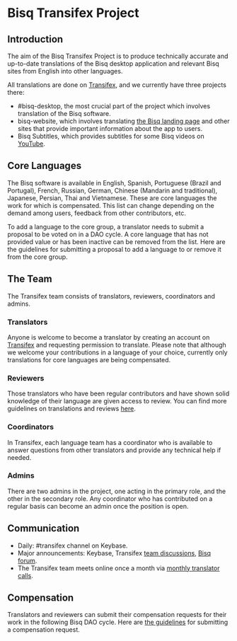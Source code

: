 # Bisq Transifex Project

##  Introduction
The aim of the Bisq Transifex Project is to produce technically accurate and up-to-date translations of the Bisq desktop application and relevant Bisq sites from English into other languages.

All translations are done on [Transifex](https://www.transifex.com/bisq/), and we currently have three projects there:
- #bisq-desktop, the most crucial part of the project which involves translation of the Bisq software. 
- bisq-website, which involves translating [the Bisq landing page](https://bisq.network/) and other sites that provide important information about the app to users.
- Bisq Subtitles, which provides subtitles for some Bisq videos on [YouTube](https://www.youtube.com/c/bisq-network).

## Core Languages
The Bisq software is available in English, Spanish, Portuguese (Brazil and Portugal), French, Russian, German, Chinese (Mandarin and traditional), Japanese, Persian, Thai and Vietnamese. These are core languages the work for which is compensated. This list can change depending on the demand among users, feedback from other contributors, etc.

To add a language to the core group, a translator needs to submit a proposal to be voted on in a DAO cycle. A core language that has not provided value or has been inactive can be removed from the list. Here are the guidelines for submitting a proposal to add a language to or remove it from the core group.

## The Team
The Transifex team consists of translators, reviewers, coordinators and admins.

### Translators
Anyone is welcome to become a translator by creating an account on [Transifex](https://www.transifex.com/bisq) and requesting permission to translate. Please note that although we welcome your contributions in a language of your choice, currently only translations for core languages are being compensated.

### Reviewers
Those translators who have been regular contributors and have shown solid knowledge of their language are given access to review. You can find more guidelines on translations and reviews [here](translationguidelines.md).

### Coordinators
In Transifex, each language team has a coordinator who is available to answer questions from other translators and provide any technical help if needed.

### Admins
There are two admins in the project, one acting in the primary role, and the other in the secondary role. Any coordinator who has contributed on a regular basis can become an admin once the position is open.

## Communication
- Daily: #transifex channel on Keybase.
- Major announcements: Keybase, Transifex [team discussions](https://www.transifex.com/bisq/teams/69542/discussions/), [Bisq forum](https://bisq.community/t/internationalization/1700/12).
- The Transifex team meets online once a month via [monthly translator calls](https://www.youtube.com/playlist?list=PLFH5SztL5cYPPMIBM22SbqrJ01AXTeVY_).

## Compensation
Translators and reviewers can submit their compensation requests for their work in the following Bisq DAO cycle. Here are [the guidelines](compensation.md) for submitting a compensation request.
